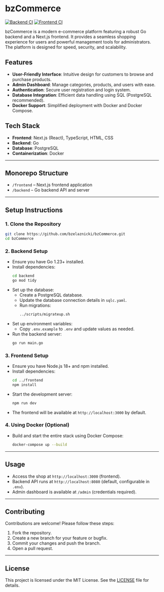 # bzCommerce

[![Backend CI](https://github.com/bzelaznicki/bzCommerce/actions/workflows/backend-ci.yml/badge.svg)](https://github.com/bzelaznicki/bzCommerce/actions/workflows/backend-ci.yml) [![Frontend CI](https://github.com/bzelaznicki/bzCommerce/actions/workflows/frontend-ci.yml/badge.svg)](https://github.com/bzelaznicki/bzCommerce/actions/workflows/frontend-ci.yml)

bzCommerce is a modern e-commerce platform featuring a robust Go backend and a Next.js frontend. It provides a seamless shopping experience for users and powerful management tools for administrators. The platform is designed for speed, security, and scalability.

## Features

- **User-Friendly Interface**: Intuitive design for customers to browse and purchase products.
- **Admin Dashboard**: Manage categories, products, and users with ease.
- **Authentication**: Secure user registration and login system.
- **Database Integration**: Efficient data handling using SQL (PostgreSQL recommended).
- **Docker Support**: Simplified deployment with Docker and Docker Compose.

## Tech Stack

- **Frontend**: Next.js (React), TypeScript, HTML, CSS
- **Backend**: Go
- **Database**: PostgreSQL
- **Containerization**: Docker

---

## Monorepo Structure

- `/frontend` – Next.js frontend application
- `/backend` – Go backend API and server

---

## Setup Instructions

### 1. Clone the Repository
```bash
git clone https://github.com/bzelaznicki/bzCommerce.git
cd bzCommerce
```

### 2. Backend Setup
- Ensure you have Go 1.23+ installed.
- Install dependencies:
  ```bash
  cd backend
  go mod tidy
  ```
- Set up the database:
  - Create a PostgreSQL database.
  - Update the database connection details in `sqlc.yaml`.
  - Run migrations:
    ```bash
    ../scripts/migrateup.sh
    ```
- Set up environment variables:
  - Copy `.env.example` to `.env` and update values as needed.
- Run the backend server:
  ```bash
  go run main.go
  ```

### 3. Frontend Setup
- Ensure you have Node.js 18+ and npm installed.
- Install dependencies:
  ```bash
  cd ../frontend
  npm install
  ```
- Start the development server:
  ```bash
  npm run dev
  ```
- The frontend will be available at `http://localhost:3000` by default.

### 4. Using Docker (Optional)
- Build and start the entire stack using Docker Compose:
  ```bash
  docker-compose up --build
  ```

---

## Usage

- Access the shop at `http://localhost:3000` (frontend).
- Backend API runs at `http://localhost:8080` (default, configurable in `.env`).
- Admin dashboard is available at `/admin` (credentials required).

---

## Contributing

Contributions are welcome! Please follow these steps:

1. Fork the repository.
2. Create a new branch for your feature or bugfix.
3. Commit your changes and push the branch.
4. Open a pull request.

---

## License

This project is licensed under the MIT License. See the [LICENSE](LICENSE) file for details.

